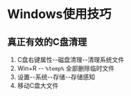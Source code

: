 # Windows使用技巧

## 真正有效的C盘清理
1. C盘右键属性--磁盘清理--清理系统文件
2. Win+R -- `%temp%` 全部删除临时文件
3. 设置--系统--存储--存储感知
4. 移动C盘大文件
